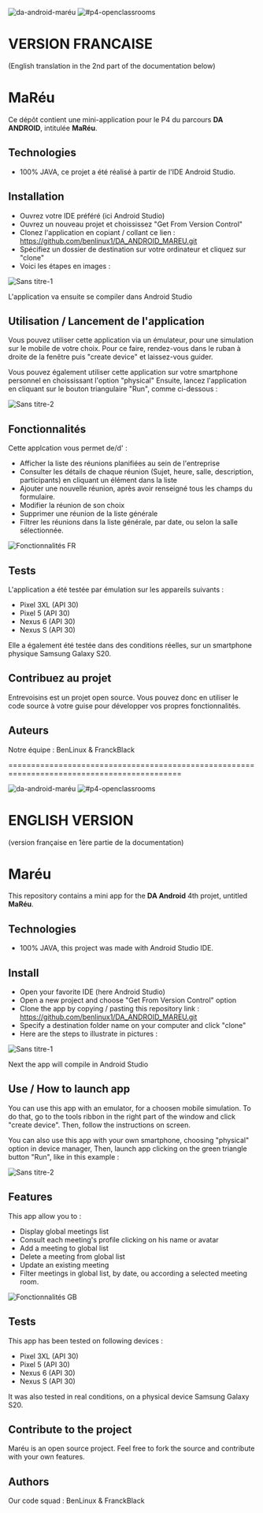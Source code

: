 ![da-android-maréu](https://user-images.githubusercontent.com/78255467/170267450-878dcfea-f86c-4ae3-a39e-5262c7a67adf.svg)
![#p4-openclassrooms](https://user-images.githubusercontent.com/78255467/170267466-ecf67e3a-7de5-4cdc-9ce8-05a5c721c728.svg)

# VERSION FRANCAISE
(English translation in the 2nd part of the documentation below)

# MaRéu

Ce dépôt contient une mini-application pour le P4 du parcours **DA ANDROID**, intitulée **MaRéu**.

## Technologies
- 100% JAVA, ce projet a été réalisé à partir de l'IDE Android Studio.

## Installation
- Ouvrez votre IDE préféré (ici Android Studio)
- Ouvrez un nouveau projet et choississez "Get From Version Control"
- Clonez l'application en copiant / collant ce lien : https://github.com/benlinux1/DA_ANDROID_MAREU.git
- Spécifiez un dossier de destination sur votre ordinateur et cliquez sur "clone"
- Voici les étapes en images :

![Sans titre-1](https://user-images.githubusercontent.com/78255467/170271043-21297926-a109-4c5f-bebb-09849548bfe7.png)

L'application va ensuite se compiler dans Android Studio

## Utilisation / Lancement de l'application

Vous pouvez utiliser cette application via un émulateur, pour une simulation sur le mobile de votre choix.
Pour ce faire, rendez-vous dans le ruban à droite de la fenêtre puis "create device" et laissez-vous guider.

Vous pouvez également utiliser cette application sur votre smartphone personnel en choississant l'option "physical"
Ensuite, lancez l'application en cliquant sur le bouton triangulaire "Run", comme ci-dessous :

![Sans titre-2](https://user-images.githubusercontent.com/78255467/163193524-89842086-ca39-475c-afc2-e39e3e586f68.png)

## Fonctionnalités

Cette applcation vous permet de/d' :

- Afficher la liste des réunions planifiées au sein de l'entreprise
- Consulter les détails de chaque réunion (Sujet, heure, salle, description, participants) en cliquant un élément dans la liste
- Ajouter une nouvelle réunion, après avoir renseigné tous les champs du formulaire.
- Modifier la réunion de son choix
- Supprimer une réunion de la liste générale
- Filtrer les réunions dans la liste générale, par date, ou selon la salle sélectionnée.

![Fonctionnalités FR](https://user-images.githubusercontent.com/78255467/170277591-a668bcb3-74d9-4531-94c0-267d8e36e8e7.png)

## Tests

L'application a été testée par émulation sur les appareils suivants :
- Pixel 3XL (API 30)
- Pixel 5 (API 30)
- Nexus 6 (API 30)
- Nexus S (API 30)

Elle a également été testée dans des conditions réelles, sur un smartphone physique Samsung Galaxy S20.

## Contribuez au projet

Entrevoisins est un projet open source. Vous pouvez donc en utiliser le code source à votre guise pour développer vos propres fonctionnalités.

## Auteurs

Notre équipe : BenLinux & FranckBlack


============================================================================================

![da-android-maréu](https://user-images.githubusercontent.com/78255467/170271248-7bdd2842-0cda-49c6-b7db-439d372d3ee0.svg)
![#p4-openclassrooms](https://user-images.githubusercontent.com/78255467/170271275-7d88b19f-a1f9-43a6-9445-bfd863aae503.svg)

# ENGLISH VERSION
(version française en 1ère partie de la documentation)

# Maréu

This repository contains a mini app for the **DA Android** 4th projet, untitled **MaRéu**.

## Technologies
- 100% JAVA, this project was made with Android Studio IDE.

## Install
- Open your favorite IDE (here Android Studio)
- Open a new project and choose "Get From Version Control" option
- Clone the app by copying / pasting this repository link : https://github.com/benlinux1/DA_ANDROID_MAREU.git
- Specify a destination folder name on your computer and click "clone"
- Here are the steps to illustrate in pictures :

![Sans titre-1](https://user-images.githubusercontent.com/78255467/170271169-7485e9fd-6986-4aca-82a2-237066fd9940.png)

Next the app will compile in Android Studio

## Use / How to launch app

You can use this app with an emulator, for a choosen mobile simulation.
To do that, go to the tools ribbon in the right part of the window and click "create device". Then, follow the instructions on screen.

You can also use this app with your own smartphone, choosing "physical" option in device manager, 
Then, launch app clicking on the green triangle button "Run", like in this example :

![Sans titre-2](https://user-images.githubusercontent.com/78255467/163193524-89842086-ca39-475c-afc2-e39e3e586f68.png)

## Features

This app allow you to :

- Display global meetings list
- Consult each meeting's profile clicking on his name or avatar
- Add a meeting to global list
- Delete a meeting from global list
- Update an existing meeting
- Filter meetings in global list, by date, ou according a selected meeting room.

![Fonctionnalités GB](https://user-images.githubusercontent.com/78255467/170277679-27b594b3-14e9-4507-9609-08f1dfa39dcc.png)

## Tests

This app has been tested on following devices :
- Pixel 3XL (API 30)
- Pixel 5 (API 30)
- Nexus 6 (API 30)
- Nexus S (API 30)

It was also tested in real conditions, on a physical device Samsung Galaxy S20.

## Contribute to the project

Maréu is an open source project. Feel free to fork the source and contribute with your own features.

## Authors

Our code squad : BenLinux & FranckBlack
